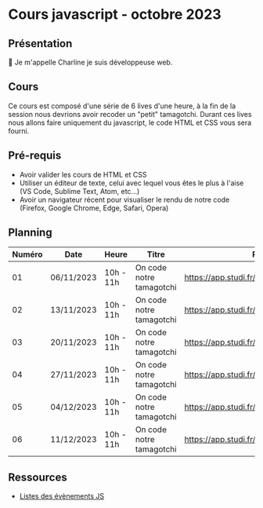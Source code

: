 # Cours javascript - octobre 2023

## Présentation

👋 Je m'appelle Charline je suis développeuse web.

## Cours

Ce cours est composé d'une série de 6 lives d'une heure, à la fin de la session nous devrions avoir recoder un "petit" tamagotchi.
Durant ces lives nous allons faire uniquement du javascript, le code HTML et CSS vous sera fourni.

## Pré-requis

- Avoir valider les cours de HTML et CSS
- Utiliser un éditeur de texte, celui avec lequel vous êtes le plus à l'aise (VS Code, Sublime Text, Atom, etc...)
- Avoir un navigateur récent pour visualiser le rendu de notre code (Firefox, Google Chrome, Edge, Safari, Opera)

## Planning

| Numéro | Date       | Heure     | Titre                    | Replay                                      |
| ------ | ---------- | --------- | ------------------------ | ------------------------------------------- |
| 01     | 06/11/2023 | 10h - 11h | On code notre tamagotchi | https://app.studi.fr/v3/events/57802/replay |
| 02     | 13/11/2023 | 10h - 11h | On code notre tamagotchi | https://app.studi.fr/v3/events/57803/replay |
| 03     | 20/11/2023 | 10h - 11h | On code notre tamagotchi | https://app.studi.fr/v3/events/57804/replay |
| 04     | 27/11/2023 | 10h - 11h | On code notre tamagotchi | https://app.studi.fr/v3/events/57805/replay |
| 05     | 04/12/2023 | 10h - 11h | On code notre tamagotchi | https://app.studi.fr/v3/events/57806/replay |
| 06     | 11/12/2023 | 10h - 11h | On code notre tamagotchi | https://app.studi.fr/v3/events/57807/replay |

## Ressources

- [Listes des évènements JS](https://developer.mozilla.org/fr/docs/Web/Events)
